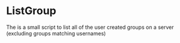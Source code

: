 # ListGroup
The is a small script to list all of the user created groups on a server (excluding groups matching usernames)
